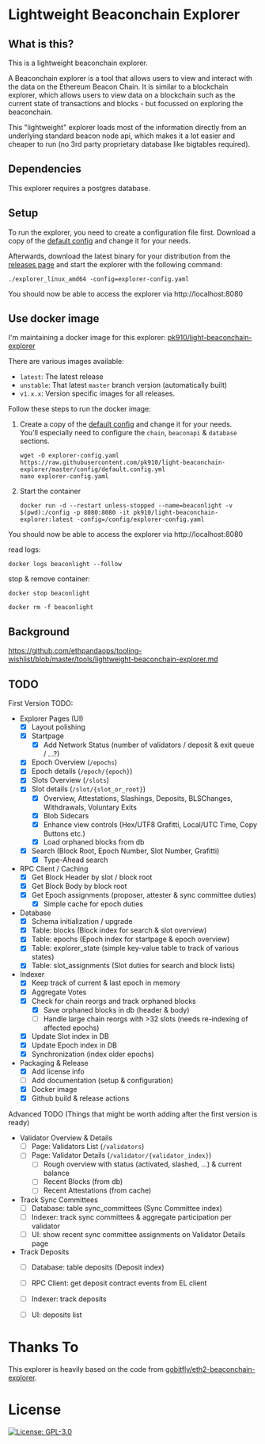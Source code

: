 # Lightweight Beaconchain Explorer

## What is this?
This is a lightweight beaconchain explorer.

A Beaconchain explorer is a tool that allows users to view and interact with the data on the Ethereum Beacon Chain. It is similar to a blockchain explorer, which allows users to view data on a blockchain such as the current state of transactions and blocks - but focussed on exploring the beaconchain.

This "lightweight" explorer loads most of the information directly from an underlying standard beacon node api, which makes it a lot easier and cheaper to run (no 3rd party proprietary database like bigtables required).

## Dependencies

This explorer requires a postgres database.

## Setup

To run the explorer, you need to create a configuration file first. Download a copy of the [default config](https://github.com/pk910/light-beaconchain-explorer/blob/master/config/default.config.yml) and change it for your needs.

Afterwards, download the latest binary for your distribution from the [releases page](https://github.com/pk910/light-beaconchain-explorer/releases) and start the explorer with the following command:
```
./explorer_linux_amd64 -config=explorer-config.yaml
```
You should now be able to access the explorer via http://localhost:8080

## Use docker image

I'm maintaining a docker image for this explorer: [pk910/light-beaconchain-explorer](https://hub.docker.com/r/pk910/light-beaconchain-explorer)

There are various images available:
* `latest`: The latest release
* `unstable`: That latest `master` branch version (automatically built)
* `v1.x.x`: Version specific images for all releases.

Follow these steps to run the docker image:
1. Create a copy of the [default config](https://github.com/pk910/light-beaconchain-explorer/blob/master/config/default.config.yml) and change it for your needs.\
   You'll especially need to configure the `chain`, `beaconapi` & `database` sections.
   ```
   wget -O explorer-config.yaml https://raw.githubusercontent.com/pk910/light-beaconchain-explorer/master/config/default.config.yml
   nano explorer-config.yaml
   ```
3. Start the container
   ```
   docker run -d --restart unless-stopped --name=beaconlight -v $(pwd):/config -p 8080:8080 -it pk910/light-beaconchain-explorer:latest -config=/config/explorer-config.yaml
   ```

You should now be able to access the explorer via http://localhost:8080

read logs:

`docker logs beaconlight --follow`

stop & remove container:

`docker stop beaconlight`

`docker rm -f beaconlight`


## Background
https://github.com/ethpandaops/tooling-wishlist/blob/master/tools/lightweight-beaconchain-explorer.md

## TODO

First Version TODO:

* Explorer Pages (UI)
  * [x] Layout polishing
  * [x] Startpage
    * [x] Add Network Status (number of validators / deposit & exit queue / ...?)
  * [x] Epoch Overview (`/epochs`)
  * [x] Epoch details (`/epoch/{epoch}`)
  * [x] Slots Overview (`/slots`)
  * [x] Slot details (`/slot/{slot_or_root}`)
    * [x] Overview, Attestations, Slashings, Deposits, BLSChanges, Withdrawals, Voluntary Exits
    * [x] Blob Sidecars
    * [x] Enhance view controls (Hex/UTF8 Grafitti, Local/UTC Time, Copy Buttons etc.)
    * [x] Load orphaned blocks from db
  * [x] Search (Block Root, Epoch Number, Slot Number, Grafitti)
    * [x] Type-Ahead search
* RPC Client / Caching
  * [x] Get Block Header by slot / block root
  * [x] Get Block Body by block root
  * [x] Get Epoch assignments (proposer, attester & sync committee duties)
    * [x] Simple cache for epoch duties
* Database
  * [x] Schema initialization / upgrade
  * [x] Table: blocks (Block index for search & slot overview)
  * [x] Table: epochs (Epoch index for startpage & epoch overview)
  * [x] Table: explorer_state (simple key-value table to track of various states)
  * [x] Table: slot_assignments (Slot duties for search and block lists)
* Indexer
  * [x] Keep track of current & last epoch in memory
  * [x] Aggregate Votes
  * [x] Check for chain reorgs and track orphaned blocks
    * [x] Save orphaned blocks in db (header & body)
    * [ ] Handle large chain reorgs with >32 slots (needs re-indexing of affected epochs)
  * [x] Update Slot index in DB
  * [x] Update Epoch index in DB
  * [x] Synchronization (index older epochs)
* Packaging & Release
  * [x] Add license info
  * [ ] Add documentation (setup & configuration)
  * [x] Docker image
  * [x] Github build & release actions

Advanced TODO (Things that might be worth adding after the first version is ready)

* Validator Overview & Details
  * [ ] Page: Validators List (`/validators`)
  * [ ] Page: Validator Details (`/validator/{validator_index}`)
    * [ ] Rough overview with status (activated, slashed, ...) & current balance
    * [ ] Recent Blocks (from db) 
    * [ ] Recent Attestations (from cache) 
* Track Sync Committees
  * [ ] Database: table sync_committees (Sync Committee index)
  * [ ] Indexer: track sync committees & aggregate participation per validator
  * [ ] UI: show recent sync committee assignments on Validator Details page
* Track Deposits
  * [ ] Database: table deposits (Deposit index)
  * [ ] RPC Client: get deposit contract events from EL client
  * [ ] Indexer: track deposits
  * [ ] UI: deposits list


# Thanks To

This explorer is heavily based on the code from [gobitfly/eth2-beaconchain-explorer](https://github.com/gobitfly/eth2-beaconchain-explorer).

# License

[![License: GPL-3.0](https://img.shields.io/badge/license-GPLv3-blue.svg)](https://www.gnu.org/licenses/gpl-3.0)
